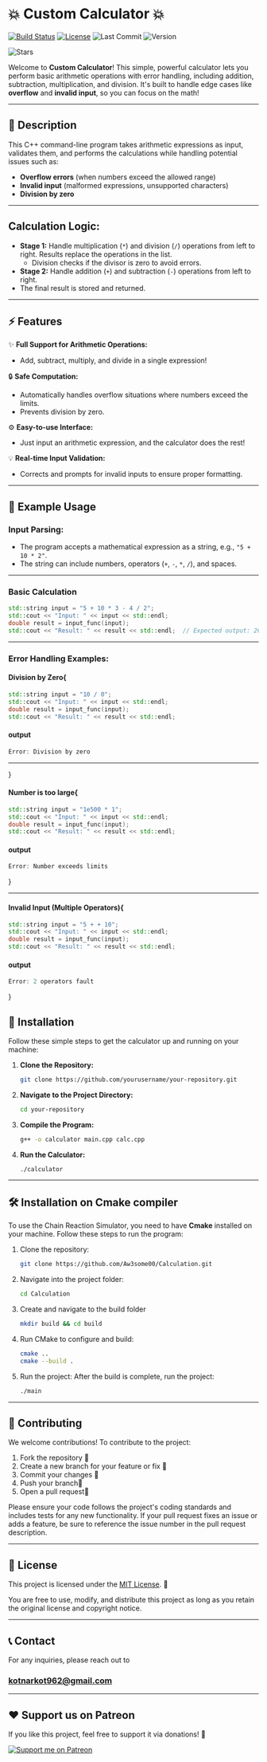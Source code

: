 # 💥 **Custom Calculator** 💥

[![Build Status](https://img.shields.io/badge/build-passing-darkgreen)](https://shields.io/)
[![License](https://img.shields.io/badge/license-MIT-blue)](https://opensource.org/licenses/MIT)
![Last Commit](https://img.shields.io/github/last-commit/Aw3some00/Bomb_explosion)
![Version](https://img.shields.io/badge/version-v1.0.1-blue)

![Stars](https://img.shields.io/github/stars/username/repository?style=social)

Welcome to **Custom Calculator**! This simple, powerful calculator lets you perform basic arithmetic operations with error handling, including addition, subtraction, multiplication, and division. It's built to handle edge cases like **overflow** and **invalid input**, so you can focus on the math!

---

## 📝 **Description**

This C++ command-line program takes arithmetic expressions as input, validates them, and performs the calculations while handling potential issues such as:
- **Overflow errors** (when numbers exceed the allowed range)
- **Invalid input** (malformed expressions, unsupported characters)
- **Division by zero**

---
## **Calculation Logic:**
- **Stage 1:** Handle multiplication (`*`) and division (`/`) operations from left to right. Results replace the operations in the list.
   - Division checks if the divisor is zero to avoid errors.
- **Stage 2:** Handle addition (`+`) and subtraction (`-`) operations from left to right.
- The final result is stored and returned.

---

## ⚡ **Features**

✨ **Full Support for Arithmetic Operations:**
- Add, subtract, multiply, and divide in a single expression!

🔒 **Safe Computation:**
- Automatically handles overflow situations where numbers exceed the limits.
- Prevents division by zero.

⚙️ **Easy-to-use Interface:**
- Just input an arithmetic expression, and the calculator does the rest!

💡 **Real-time Input Validation:**
- Corrects and prompts for invalid inputs to ensure proper formatting.

---

## 🌟 **Example Usage**
### **Input Parsing:**
- The program accepts a mathematical expression as a string, e.g., `"5 + 10 * 2"`.
- The string can include numbers, operators (`+`, `-`, `*`, `/`), and spaces.

---

### **Basic Calculation**

```cpp
std::string input = "5 + 10 * 3 - 4 / 2"; 
std::cout << "Input: " << input << std::endl;
double result = input_func(input); 
std::cout << "Result: " << result << std::endl;  // Expected output: 26
```
---

### **Error Handling Examples:**
#### **Division by Zero**{
```cpp
std::string input = "10 / 0"; 
std::cout << "Input: " << input << std::endl;
double result = input_func(input); 
std::cout << "Result: " << result << std::endl;

```
#### **output**
```cpp
Error: Division by zero
```
---

}
#### **Number is too large**{
```cpp 
std::string input = "1e500 * 1"; 
std::cout << "Input: " << input << std::endl;
double result = input_func(input); 
std::cout << "Result: " << result << std::endl;
```
#### **output**
```cpp
Error: Number exceeds limits
```
}

---
#### **Invalid Input (Multiple Operators)**{
```cpp
std::string input = "5 + + 10"; 
std::cout << "Input: " << input << std::endl;
double result = input_func(input); 
std::cout << "Result: " << result << std::endl;
```
#### **output**
```cpp
Error: 2 operators fault
```
}





## 🔨 **Installation**

Follow these simple steps to get the calculator up and running on your machine:

1. **Clone the Repository:**
   ```bash
   git clone https://github.com/yourusername/your-repository.git
2. **Navigate to the Project Directory:**
    ```bash
   cd your-repository

3. **Compile the Program:**
    ```bash
   g++ -o calculator main.cpp calc.cpp
4. **Run the Calculator:**
    ```bash 
    ./calculator
   
---

## 🛠️ Installation on Cmake compiler

To use the Chain Reaction Simulator, you need to have **Cmake** installed on your machine. Follow these steps to run the program:

1. Clone the repository:

   ```bash
   git clone https://github.com/Aw3some00/Calculation.git
2. Navigate into the project folder:
   ```bash 
   cd Calculation
3. Create and navigate to the build folder
   ```bash 
   mkdir build && cd build
4. Run CMake to configure and build:   
    ```bash 
   cmake ..
    cmake --build .
5. Run the project: After the build is complete, run the project:
   ```bash 
   ./main

---





## 🤝 Contributing

We welcome contributions! To contribute to the project:

1. Fork the repository 🍴
2. Create a new branch for your feature or fix 🌱
3. Commit your changes 📝
4. Push your branch🚀
5. Open a pull request🔄

Please ensure your code follows the project's coding standards and includes tests for any new functionality. If your pull request fixes an issue or adds a feature, be sure to reference the issue number in the pull request description.

---

## 📝 License

This project is licensed under the [MIT License](https://opensource.org/licenses/MIT). 🎉

You are free to use, modify, and distribute this project as long as you retain the original license and copyright notice.

---

## 📞 Contact

For any inquiries, please reach out to
### **kotnarkot962@gmail.com**

---
## ♥️ Support us on Patreon
If you like this project, feel free to support it via donations! 🙌

[![Support me on Patreon](https://img.shields.io/badge/Support_Patreon-FF424D?style=for-the-badge&logo=patreon&logoColor=white)](https://www.patreon.com/c/Aw3some?fromConcierge=true)


